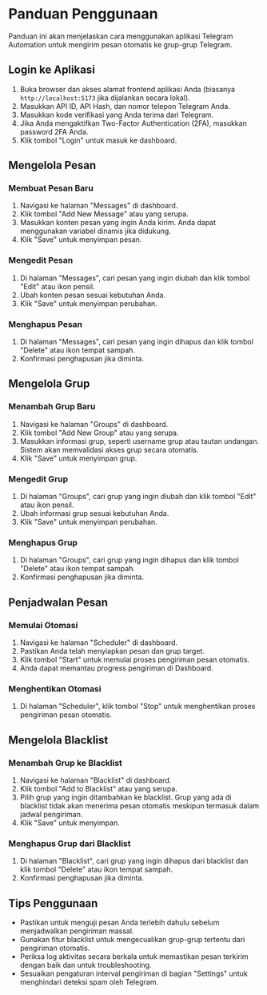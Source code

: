 # Panduan Penggunaan

Panduan ini akan menjelaskan cara menggunakan aplikasi Telegram Automation untuk mengirim pesan otomatis ke grup-grup Telegram.

## Login ke Aplikasi

1. Buka browser dan akses alamat frontend aplikasi Anda (biasanya `http://localhost:5173` jika dijalankan secara lokal).
2. Masukkan API ID, API Hash, dan nomor telepon Telegram Anda.
3. Masukkan kode verifikasi yang Anda terima dari Telegram.
4. Jika Anda mengaktifkan Two-Factor Authentication (2FA), masukkan password 2FA Anda.
5. Klik tombol "Login" untuk masuk ke dashboard.

## Mengelola Pesan

### Membuat Pesan Baru

1. Navigasi ke halaman "Messages" di dashboard.
2. Klik tombol "Add New Message" atau yang serupa.
3. Masukkan konten pesan yang ingin Anda kirim. Anda dapat menggunakan variabel dinamis jika didukung.
4. Klik "Save" untuk menyimpan pesan.

### Mengedit Pesan

1. Di halaman "Messages", cari pesan yang ingin diubah dan klik tombol "Edit" atau ikon pensil.
2. Ubah konten pesan sesuai kebutuhan Anda.
3. Klik "Save" untuk menyimpan perubahan.

### Menghapus Pesan

1. Di halaman "Messages", cari pesan yang ingin dihapus dan klik tombol "Delete" atau ikon tempat sampah.
2. Konfirmasi penghapusan jika diminta.

## Mengelola Grup

### Menambah Grup Baru

1. Navigasi ke halaman "Groups" di dashboard.
2. Klik tombol "Add New Group" atau yang serupa.
3. Masukkan informasi grup, seperti username grup atau tautan undangan. Sistem akan memvalidasi akses grup secara otomatis.
4. Klik "Save" untuk menyimpan grup.

### Mengedit Grup

1. Di halaman "Groups", cari grup yang ingin diubah dan klik tombol "Edit" atau ikon pensil.
2. Ubah informasi grup sesuai kebutuhan Anda.
3. Klik "Save" untuk menyimpan perubahan.

### Menghapus Grup

1. Di halaman "Groups", cari grup yang ingin dihapus dan klik tombol "Delete" atau ikon tempat sampah.
2. Konfirmasi penghapusan jika diminta.

## Penjadwalan Pesan

### Memulai Otomasi

1. Navigasi ke halaman "Scheduler" di dashboard.
2. Pastikan Anda telah menyiapkan pesan dan grup target.
3. Klik tombol "Start" untuk memulai proses pengiriman pesan otomatis.
4. Anda dapat memantau progress pengiriman di Dashboard.

### Menghentikan Otomasi

1. Di halaman "Scheduler", klik tombol "Stop" untuk menghentikan proses pengiriman pesan otomatis.

## Mengelola Blacklist

### Menambah Grup ke Blacklist

1. Navigasi ke halaman "Blacklist" di dashboard.
2. Klik tombol "Add to Blacklist" atau yang serupa.
3. Pilih grup yang ingin ditambahkan ke blacklist. Grup yang ada di blacklist tidak akan menerima pesan otomatis meskipun termasuk dalam jadwal pengiriman.
4. Klik "Save" untuk menyimpan.

### Menghapus Grup dari Blacklist

1. Di halaman "Blacklist", cari grup yang ingin dihapus dari blacklist dan klik tombol "Delete" atau ikon tempat sampah.
2. Konfirmasi penghapusan jika diminta.

## Tips Penggunaan

- Pastikan untuk menguji pesan Anda terlebih dahulu sebelum menjadwalkan pengiriman massal.
- Gunakan fitur blacklist untuk mengecualikan grup-grup tertentu dari pengiriman otomatis.
- Periksa log aktivitas secara berkala untuk memastikan pesan terkirim dengan baik dan untuk troubleshooting.
- Sesuaikan pengaturan interval pengiriman di bagian "Settings" untuk menghindari deteksi spam oleh Telegram.



